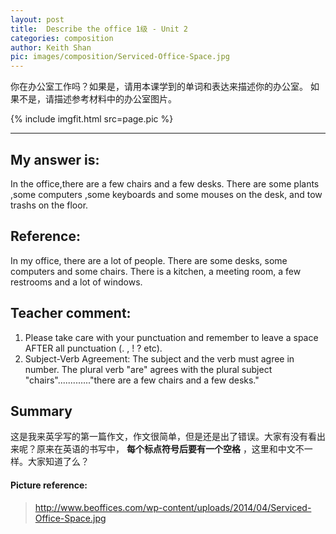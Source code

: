 ```yaml
---
layout: post
title:  Describe the office 1级 - Unit 2
categories: composition
author: Keith Shan
pic: images/composition/Serviced-Office-Space.jpg
---
```


你在办公室工作吗？如果是，请用本课学到的单词和表达来描述你的办公室。
如果不是，请描述参考材料中的办公室图片。

<!--more-->


{% include imgfit.html src=page.pic %}

---

## My answer is:

In the office,there are a few chairs and a few desks.
There are some plants ,some computers ,some keyboards and some mouses on the desk,
and tow trashs on the floor.

## Reference:

In my office, there are a lot of people. There are some desks, 
some computers and some chairs. There is a kitchen, a meeting room, 
a few restrooms and a lot of windows.

## Teacher comment:

1. Please take care with your punctuation and remember to leave a space AFTER all punctuation (. , ! ? etc). 
2. Subject-Verb Agreement: The subject and the verb must agree in number. The plural verb "are" agrees with the plural subject "chairs"............."there are a few chairs and a few desks."


## Summary

这是我来英孚写的第一篇作文，作文很简单，但是还是出了错误。大家有没有看出来呢？原来在英语的书写中， **每个标点符号后要有一个空格** ，这里和中文不一样。大家知道了么？



#### Picture reference: 
> http://www.beoffices.com/wp-content/uploads/2014/04/Serviced-Office-Space.jpg


